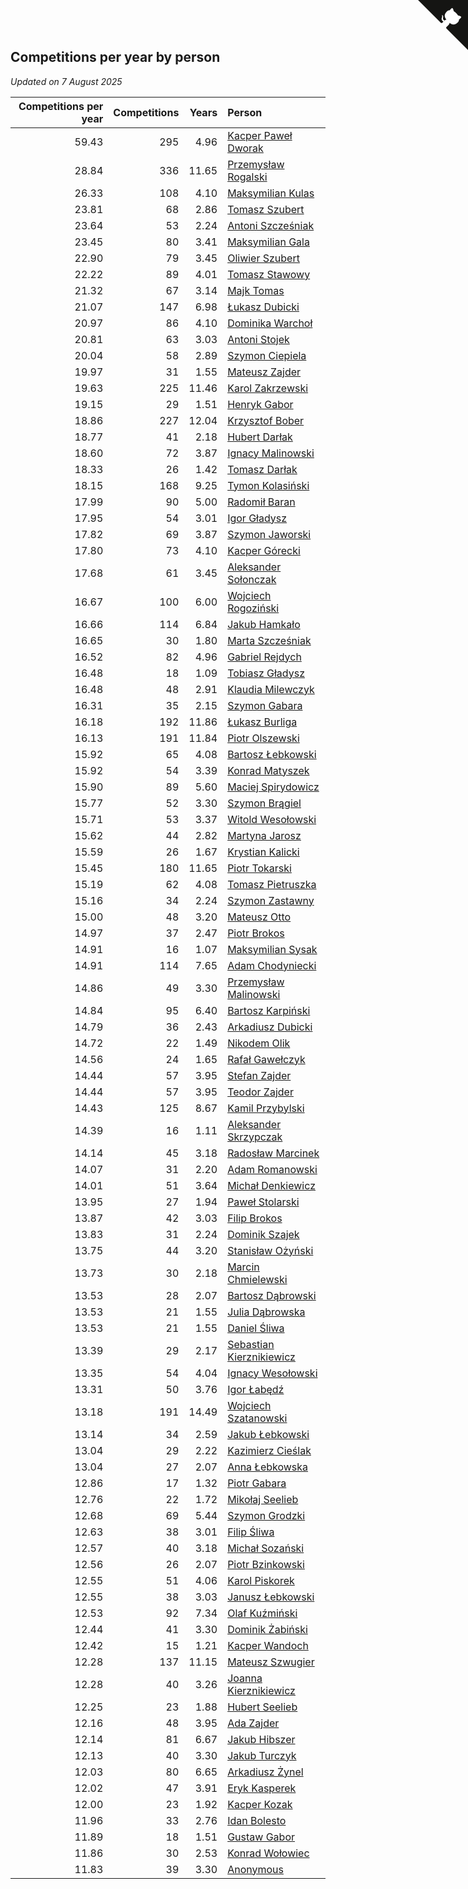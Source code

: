 ## Competitions per year by person

*Updated on  7 August 2025*

| Competitions per year | Competitions | Years | Person |
| ---: | ---: | ---: | :--- |
| 59.43 | 295 | 4.96 | [Kacper Paweł Dworak](https://www.worldcubeassociation.org/persons/2020DWOR01) |
| 28.84 | 336 | 11.65 | [Przemysław Rogalski](https://www.worldcubeassociation.org/persons/2013ROGA02) |
| 26.33 | 108 | 4.10 | [Maksymilian Kulas](https://www.worldcubeassociation.org/persons/2021KULA02) |
| 23.81 | 68 | 2.86 | [Tomasz Szubert](https://www.worldcubeassociation.org/persons/2022SZUB02) |
| 23.64 | 53 | 2.24 | [Antoni Szcześniak](https://www.worldcubeassociation.org/persons/2023SZCZ04) |
| 23.45 | 80 | 3.41 | [Maksymilian Gala](https://www.worldcubeassociation.org/persons/2022GALA01) |
| 22.90 | 79 | 3.45 | [Oliwier Szubert](https://www.worldcubeassociation.org/persons/2022SZUB01) |
| 22.22 | 89 | 4.01 | [Tomasz Stawowy](https://www.worldcubeassociation.org/persons/2021STAW01) |
| 21.32 | 67 | 3.14 | [Majk Tomas](https://www.worldcubeassociation.org/persons/2022TOMA05) |
| 21.07 | 147 | 6.98 | [Łukasz Dubicki](https://www.worldcubeassociation.org/persons/2018DUBI01) |
| 20.97 | 86 | 4.10 | [Dominika Warchoł](https://www.worldcubeassociation.org/persons/2021WARC01) |
| 20.81 | 63 | 3.03 | [Antoni Stojek](https://www.worldcubeassociation.org/persons/2022STOJ03) |
| 20.04 | 58 | 2.89 | [Szymon Ciepiela](https://www.worldcubeassociation.org/persons/2022CIEP01) |
| 19.97 | 31 | 1.55 | [Mateusz Zajder](https://www.worldcubeassociation.org/persons/2024ZAJD01) |
| 19.63 | 225 | 11.46 | [Karol Zakrzewski](https://www.worldcubeassociation.org/persons/2014ZAKR01) |
| 19.15 | 29 | 1.51 | [Henryk Gabor](https://www.worldcubeassociation.org/persons/2024GABO02) |
| 18.86 | 227 | 12.04 | [Krzysztof Bober](https://www.worldcubeassociation.org/persons/2013BOBE01) |
| 18.77 | 41 | 2.18 | [Hubert Darłak](https://www.worldcubeassociation.org/persons/2023DARL03) |
| 18.60 | 72 | 3.87 | [Ignacy Malinowski](https://www.worldcubeassociation.org/persons/2021MALI02) |
| 18.33 | 26 | 1.42 | [Tomasz Darłak](https://www.worldcubeassociation.org/persons/2024DARL01) |
| 18.15 | 168 | 9.25 | [Tymon Kolasiński](https://www.worldcubeassociation.org/persons/2016KOLA02) |
| 17.99 | 90 | 5.00 | [Radomił Baran](https://www.worldcubeassociation.org/persons/2020BARA02) |
| 17.95 | 54 | 3.01 | [Igor Gładysz](https://www.worldcubeassociation.org/persons/2022GLAD01) |
| 17.82 | 69 | 3.87 | [Szymon Jaworski](https://www.worldcubeassociation.org/persons/2021JAWO01) |
| 17.80 | 73 | 4.10 | [Kacper Górecki](https://www.worldcubeassociation.org/persons/2021GORE01) |
| 17.68 | 61 | 3.45 | [Aleksander Sołonczak](https://www.worldcubeassociation.org/persons/2022SOLO01) |
| 16.67 | 100 | 6.00 | [Wojciech Rogoziński](https://www.worldcubeassociation.org/persons/2019ROGO04) |
| 16.66 | 114 | 6.84 | [Jakub Hamkało](https://www.worldcubeassociation.org/persons/2018HAMK01) |
| 16.65 | 30 | 1.80 | [Marta Szcześniak](https://www.worldcubeassociation.org/persons/2023SZCZ07) |
| 16.52 | 82 | 4.96 | [Gabriel Rejdych](https://www.worldcubeassociation.org/persons/2020REJD01) |
| 16.48 | 18 | 1.09 | [Tobiasz Gładysz](https://www.worldcubeassociation.org/persons/2024GLAD02) |
| 16.48 | 48 | 2.91 | [Klaudia Milewczyk](https://www.worldcubeassociation.org/persons/2022MILE05) |
| 16.31 | 35 | 2.15 | [Szymon Gabara](https://www.worldcubeassociation.org/persons/2023GABA01) |
| 16.18 | 192 | 11.86 | [Łukasz Burliga](https://www.worldcubeassociation.org/persons/2013BURL01) |
| 16.13 | 191 | 11.84 | [Piotr Olszewski](https://www.worldcubeassociation.org/persons/2013OLSZ02) |
| 15.92 | 65 | 4.08 | [Bartosz Łebkowski](https://www.worldcubeassociation.org/persons/2021LEBK01) |
| 15.92 | 54 | 3.39 | [Konrad Matyszek](https://www.worldcubeassociation.org/persons/2022MATY02) |
| 15.90 | 89 | 5.60 | [Maciej Spirydowicz](https://www.worldcubeassociation.org/persons/2020SPIR01) |
| 15.77 | 52 | 3.30 | [Szymon Brągiel](https://www.worldcubeassociation.org/persons/2022BRAG03) |
| 15.71 | 53 | 3.37 | [Witold Wesołowski](https://www.worldcubeassociation.org/persons/2022WESO01) |
| 15.62 | 44 | 2.82 | [Martyna Jarosz](https://www.worldcubeassociation.org/persons/2022JARO01) |
| 15.59 | 26 | 1.67 | [Krystian Kalicki](https://www.worldcubeassociation.org/persons/2023KALI10) |
| 15.45 | 180 | 11.65 | [Piotr Tokarski](https://www.worldcubeassociation.org/persons/2013TOKA01) |
| 15.19 | 62 | 4.08 | [Tomasz Pietruszka](https://www.worldcubeassociation.org/persons/2021PIET01) |
| 15.16 | 34 | 2.24 | [Szymon Zastawny](https://www.worldcubeassociation.org/persons/2023ZAST01) |
| 15.00 | 48 | 3.20 | [Mateusz Otto](https://www.worldcubeassociation.org/persons/2022OTTO01) |
| 14.97 | 37 | 2.47 | [Piotr Brokos](https://www.worldcubeassociation.org/persons/2023BROK01) |
| 14.91 | 16 | 1.07 | [Maksymilian Sysak](https://www.worldcubeassociation.org/persons/2024SYSA01) |
| 14.91 | 114 | 7.65 | [Adam Chodyniecki](https://www.worldcubeassociation.org/persons/2017CHOD02) |
| 14.86 | 49 | 3.30 | [Przemysław Malinowski](https://www.worldcubeassociation.org/persons/2022MALI01) |
| 14.84 | 95 | 6.40 | [Bartosz Karpiński](https://www.worldcubeassociation.org/persons/2019KARP03) |
| 14.79 | 36 | 2.43 | [Arkadiusz Dubicki](https://www.worldcubeassociation.org/persons/2023DUBI01) |
| 14.72 | 22 | 1.49 | [Nikodem Olik](https://www.worldcubeassociation.org/persons/2024OLIK01) |
| 14.56 | 24 | 1.65 | [Rafał Gawełczyk](https://www.worldcubeassociation.org/persons/2023GAWE01) |
| 14.44 | 57 | 3.95 | [Stefan Zajder](https://www.worldcubeassociation.org/persons/2021ZAJD02) |
| 14.44 | 57 | 3.95 | [Teodor Zajder](https://www.worldcubeassociation.org/persons/2021ZAJD03) |
| 14.43 | 125 | 8.67 | [Kamil Przybylski](https://www.worldcubeassociation.org/persons/2016PRZY01) |
| 14.39 | 16 | 1.11 | [Aleksander Skrzypczak](https://www.worldcubeassociation.org/persons/2024SKRZ01) |
| 14.14 | 45 | 3.18 | [Radosław Marcinek](https://www.worldcubeassociation.org/persons/2022MARC05) |
| 14.07 | 31 | 2.20 | [Adam Romanowski](https://www.worldcubeassociation.org/persons/2023ROMA10) |
| 14.01 | 51 | 3.64 | [Michał Denkiewicz](https://www.worldcubeassociation.org/persons/2021DENK01) |
| 13.95 | 27 | 1.94 | [Paweł Stolarski](https://www.worldcubeassociation.org/persons/2023STOL04) |
| 13.87 | 42 | 3.03 | [Filip Brokos](https://www.worldcubeassociation.org/persons/2022BROK03) |
| 13.83 | 31 | 2.24 | [Dominik Szajek](https://www.worldcubeassociation.org/persons/2023SZAJ01) |
| 13.75 | 44 | 3.20 | [Stanisław Ożyński](https://www.worldcubeassociation.org/persons/2022OZYN01) |
| 13.73 | 30 | 2.18 | [Marcin Chmielewski](https://www.worldcubeassociation.org/persons/2023CHMI01) |
| 13.53 | 28 | 2.07 | [Bartosz Dąbrowski](https://www.worldcubeassociation.org/persons/2023DABR07) |
| 13.53 | 21 | 1.55 | [Julia Dąbrowska](https://www.worldcubeassociation.org/persons/2024DABR01) |
| 13.53 | 21 | 1.55 | [Daniel Śliwa](https://www.worldcubeassociation.org/persons/2024SLIW01) |
| 13.39 | 29 | 2.17 | [Sebastian Kierznikiewicz](https://www.worldcubeassociation.org/persons/2023KIER02) |
| 13.35 | 54 | 4.04 | [Ignacy Wesołowski](https://www.worldcubeassociation.org/persons/2021WESO01) |
| 13.31 | 50 | 3.76 | [Igor Łabędź](https://www.worldcubeassociation.org/persons/2021LABE01) |
| 13.18 | 191 | 14.49 | [Wojciech Szatanowski](https://www.worldcubeassociation.org/persons/2011SZAT01) |
| 13.14 | 34 | 2.59 | [Jakub Łebkowski](https://www.worldcubeassociation.org/persons/2023LEBK01) |
| 13.04 | 29 | 2.22 | [Kazimierz Cieślak](https://www.worldcubeassociation.org/persons/2023CIES01) |
| 13.04 | 27 | 2.07 | [Anna Łebkowska](https://www.worldcubeassociation.org/persons/2023LEBK04) |
| 12.86 | 17 | 1.32 | [Piotr Gabara](https://www.worldcubeassociation.org/persons/2024GABA02) |
| 12.76 | 22 | 1.72 | [Mikołaj Seelieb](https://www.worldcubeassociation.org/persons/2023SEEL04) |
| 12.68 | 69 | 5.44 | [Szymon Grodzki](https://www.worldcubeassociation.org/persons/2020GROD01) |
| 12.63 | 38 | 3.01 | [Filip Śliwa](https://www.worldcubeassociation.org/persons/2022SLIW01) |
| 12.57 | 40 | 3.18 | [Michał Sozański](https://www.worldcubeassociation.org/persons/2022SOZA02) |
| 12.56 | 26 | 2.07 | [Piotr Bzinkowski](https://www.worldcubeassociation.org/persons/2023BZIN01) |
| 12.55 | 51 | 4.06 | [Karol Piskorek](https://www.worldcubeassociation.org/persons/2021PISK01) |
| 12.55 | 38 | 3.03 | [Janusz Łebkowski](https://www.worldcubeassociation.org/persons/2022LEBK01) |
| 12.53 | 92 | 7.34 | [Olaf Kuźmiński](https://www.worldcubeassociation.org/persons/2018KUZM02) |
| 12.44 | 41 | 3.30 | [Dominik Żabiński](https://www.worldcubeassociation.org/persons/2022ZABI01) |
| 12.42 | 15 | 1.21 | [Kacper Wandoch](https://www.worldcubeassociation.org/persons/2024WAND01) |
| 12.28 | 137 | 11.15 | [Mateusz Szwugier](https://www.worldcubeassociation.org/persons/2014SZWU01) |
| 12.28 | 40 | 3.26 | [Joanna Kierznikiewicz](https://www.worldcubeassociation.org/persons/2022KIER01) |
| 12.25 | 23 | 1.88 | [Hubert Seelieb](https://www.worldcubeassociation.org/persons/2023SEEL02) |
| 12.16 | 48 | 3.95 | [Ada Zajder](https://www.worldcubeassociation.org/persons/2021ZAJD01) |
| 12.14 | 81 | 6.67 | [Jakub Hibszer](https://www.worldcubeassociation.org/persons/2018HIBS01) |
| 12.13 | 40 | 3.30 | [Jakub Turczyk](https://www.worldcubeassociation.org/persons/2022TURC02) |
| 12.03 | 80 | 6.65 | [Arkadiusz Żynel](https://www.worldcubeassociation.org/persons/2018ZYNE01) |
| 12.02 | 47 | 3.91 | [Eryk Kasperek](https://www.worldcubeassociation.org/persons/2021KASP01) |
| 12.00 | 23 | 1.92 | [Kacper Kozak](https://www.worldcubeassociation.org/persons/2023KOZA05) |
| 11.96 | 33 | 2.76 | [Idan Bolesto](https://www.worldcubeassociation.org/persons/2022BOLE01) |
| 11.89 | 18 | 1.51 | [Gustaw Gabor](https://www.worldcubeassociation.org/persons/2024GABO01) |
| 11.86 | 30 | 2.53 | [Konrad Wołowiec](https://www.worldcubeassociation.org/persons/2023WOLO01) |
| 11.83 | 39 | 3.30 | [Anonymous](https://www.worldcubeassociation.org/persons/2022ANON03) |


<a href="https://github.com/maxidragon/wca_statistics_pl" class="github-corner" aria-label="View source on Github"><svg width="80" height="80" viewBox="0 0 250 250" style="fill:#151513; color:#fff; position: absolute; top: 0; border: 0; right: 0;" aria-hidden="true"><path d="M0,0 L115,115 L130,115 L142,142 L250,250 L250,0 Z"></path><path d="M128.3,109.0 C113.8,99.7 119.0,89.6 119.0,89.6 C122.0,82.7 120.5,78.6 120.5,78.6 C119.2,72.0 123.4,76.3 123.4,76.3 C127.3,80.9 125.5,87.3 125.5,87.3 C122.9,97.6 130.6,101.9 134.4,103.2" fill="currentColor" style="transform-origin: 130px 106px;" class="octo-arm"></path><path d="M115.0,115.0 C114.9,115.1 118.7,116.5 119.8,115.4 L133.7,101.6 C136.9,99.2 139.9,98.4 142.2,98.6 C133.8,88.0 127.5,74.4 143.8,58.0 C148.5,53.4 154.0,51.2 159.7,51.0 C160.3,49.4 163.2,43.6 171.4,40.1 C171.4,40.1 176.1,42.5 178.8,56.2 C183.1,58.6 187.2,61.8 190.9,65.4 C194.5,69.0 197.7,73.2 200.1,77.6 C213.8,80.2 216.3,84.9 216.3,84.9 C212.7,93.1 206.9,96.0 205.4,96.6 C205.1,102.4 203.0,107.8 198.3,112.5 C181.9,128.9 168.3,122.5 157.7,114.1 C157.9,116.9 156.7,120.9 152.7,124.9 L141.0,136.5 C139.8,137.7 141.6,141.9 141.8,141.8 Z" fill="currentColor" class="octo-body"></path></svg></a><style>.github-corner:hover .octo-arm{animation:octocat-wave 560ms ease-in-out}@keyframes octocat-wave{0%,100%{transform:rotate(0)}20%,60%{transform:rotate(-25deg)}40%,80%{transform:rotate(10deg)}}@media (max-width:500px){.github-corner:hover .octo-arm{animation:none}.github-corner .octo-arm{animation:octocat-wave 560ms ease-in-out}}</style>
